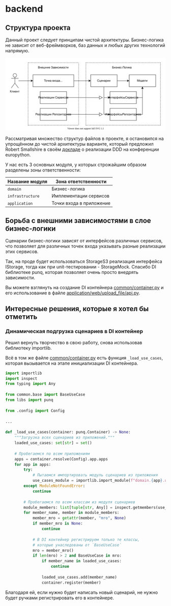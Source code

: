 # backend

## Структура проекта

Данный проект следует принципам чистой архитектуры. Бизнес-логика не зависит
от веб-фреймворков, баз данных и любых других технологий напрямую.

![Tux, the Linux mascot](./docs/assets/Архитектура.svg)

Рассматривая множество структур файлов в проекте, я остановился на упрощённом
до чистой архитектуры варианте, который предложил Robert Smallshire в своём
[докладе][ProjectStructureLink] о реализации DDD на конференции europython.

У нас есть 3 основных модуля, у которых
строжайшим образом разделены зоны ответственности:

| Название модуля  | Зона ответственности     |
|------------------|--------------------------|
| `domain`         | Бизнес-логика            |
| `infrastructure` | Имплементации сервисов   |
| `application`    | Точки входа в приложение |

## Борьба с внешними зависимостями в слое бизнес-логики

Сценарии бизнес-логики зависят от интерфейсов различных сервисов, что позволяет
для различных точек входа указывать разные реализации этих сервисов.

Так, на проде будет использоваться StorageS3 реализация интерфейса IStorage,
тогда как при unit-тестировании - StorageMock. Спасибо DI библиотеке punq,
которая позволяет очень просто внедрять зависимости.

Вы можете взглянуть на создание DI контейнера
[common/container.py](./common/container.py) и его использование в файле
[application/web/upload_file/api.py](./application/web/upload_file/api.py).

## Интересные решения, которые я хотел бы отметить

### Динамическая подгрузка сценариев в DI контейнер

Решил вернуть творчество в свою работу, снова использовав библиотеку importlib.

Всё в том же файле [common/container.py](./common/container.py) есть функция
`_load_use_cases`, которая вызывается на этапе инициализации DI контейнера.

```python
import importlib
import inspect
from typing import Any

from common.base import BaseUseCase
from libs import punq

from .config import Config

...

def _load_use_cases(container: punq.Container) -> None:
    """Загрузка всех сценариев из приложений."""
    loaded_use_cases: set[str] = set()

    # Пробегаемся по всем приложениям
    apps = container.resolve(Config).app.apps
    for app in apps:
        try:
            # Пытаемся импортировать модуль сценариев из приложения
            use_cases_module = importlib.import_module(f"domain.{app}.use_cases")
        except ModuleNotFoundError:
            continue

        # Пробегаемся по всем классам из модуля сценариев
        module_members: list[tuple[str, Any]] = inspect.getmembers(use_cases_module)
        for member_name, member in module_members:
            member_mro = getattr(member, "mro", None)
            if member_mro is None:
                continue

            # В DI контейнер регистрируем только те классы,
            # которые унаследованы от `BaseUseCase`
            mro = member_mro()
            if len(mro) > 2 and BaseUseCase in mro:
                if member_name in loaded_use_cases:
                    continue

                loaded_use_cases.add(member_name)
                container.register(member)
```

Благодаря ей, если нужно будет написать новый сценарий, не нужно будет ручками
регистрировать его в контейнере.

[ProjectStructureLink]: https://youtu.be/Ru2T4fu3bGQ?t=2878
